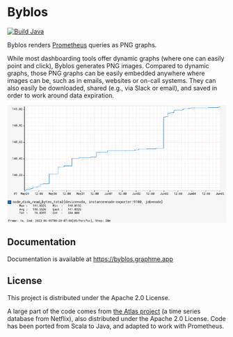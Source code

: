 # Byblos

[![Build Java](https://github.com/pvcnt/byblos/actions/workflows/build.yaml/badge.svg)](https://github.com/pvcnt/byblos/actions/workflows/build.yaml)

Byblos renders [Prometheus](https://prometheus.io/) queries as PNG graphs.

While most dashboarding tools offer dynamic graphs (where one can easily point and click), Byblos generates PNG images.
Compared to dynamic graphs, those PNG graphs can be easily embedded anywhere where images can be, such as in emails, websites or on-call systems.
They can also easily be downloaded, shared (e.g., via Slack or email), and saved in order to work around data expiration.

![Example chart](docs/node_disk_read_bytes_total.png)

## Documentation

Documentation is available at https://byblos.graphme.app

## License

This project is distributed under the Apache 2.0 License.

A large part of the code comes from [the Atlas project](https://github.com/Netflix/atlas) (a time series database from Netflix), also distributed under the Apache 2.0 License.
Code has been ported from Scala to Java, and adapted to work with Prometheus.
